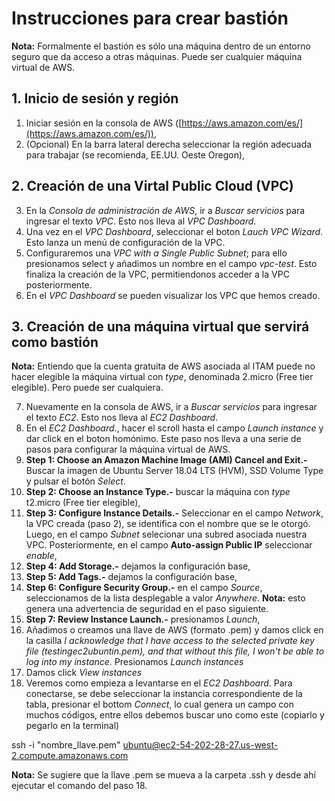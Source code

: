 # Instrucciones para crear bastión

**Nota:** Formalmente el bastión es sólo una máquina dentro de un entorno seguro que da acceso a otras máquinas. Puede ser cualquier máquina virtual de AWS.

## 1. Inicio de sesión y región

1. Iniciar sesión en la consola de AWS ([https://aws.amazon.com/es/](https://aws.amazon.com/es/)),
2. (Opcional) En la barra lateral derecha seleccionar la región adecuada para trabajar (se recomienda, EE.UU. Oeste Oregon),

## 2. Creación de una Virtal Public Cloud (VPC)

3. En la *Consola de administración de AWS*, ir a *Buscar servicios* para ingresar el texto *VPC*. Esto nos lleva al *VPC Dashboard*.
4. Una vez en el *VPC Dashboard*, seleccionar el boton *Lauch VPC Wizard*. Esto lanza un menú de configuración de la VPC.
5. Configuraremos una *VPC with a Single Public Subnet*; para ello presionamos select y añadimos un nombre en el campo *vpc-test*. Esto finaliza la creación de la VPC, permitiendonos acceder a la VPC posteriormente.
6. En el *VPC Dashboard* se pueden visualizar los VPC que hemos creado.

## 3. Creación de una máquina virtual que servirá como bastión

**Nota:** Entiendo que la cuenta gratuita de AWS asociada al ITAM puede no hacer elegible la máquina virtual con *type*, denominada 2.micro (Free tier elegible). Pero puede ser cualquiera.

7. Nuevamente en la consola de AWS, ir a *Buscar servicios* para ingresar el texto *EC2*. Esto nos lleva al *EC2 Dashboard*.
8. En el *EC2 Dashboard*., hacer el scroll hasta el campo *Launch instance* y dar click en el boton homónimo. Este paso nos lleva a una serie de pasos para configurar la máquina virtual de AWS.
9. **Step 1: Choose an Amazon Machine Image (AMI) Cancel and Exit.-** Buscar la imagen de Ubuntu Server 18.04 LTS (HVM), SSD Volume Type y pulsar el botón *Select*.
10. **Step 2: Choose an Instance Type.-** buscar la máquina con *type* t2.micro (Free tier elegible),
11. **Step 3: Configure Instance Details.-** Seleccionar en el campo *Network*, la VPC creada (paso 2), se identifica con el nombre que se le otorgó. Luego, en el campo *Subnet* selecionar una subred asociada nuestra VPC. Posteriormente, en el campo **Auto-assign Public IP** seleccionar *enable*,
12. **Step 4: Add Storage.-** dejamos la configuración base,
13. **Step 5: Add Tags.-** dejamos la configuración base,
14. **Step 6: Configure Security Group.-** en el campo *Source*, seleccionamos de la lista desplegable a valor *Anywhere*. **Nota:** esto genera una advertencia de seguridad en el paso siguiente.
15. **Step 7: Review Instance Launch.-** presionamos *Launch*,
16. Añadimos o creamos una llave de AWS (formato .pem) y damos click en la casilla *I acknowledge that I have access to the selected private key file (testingec2ubuntin.pem), and that without this file, I won't be able to log into my instance.* Presionamos *Launch instances*
17. Damos click *View instances*
18. Veremos como empieza a levantarse en el *EC2 Dashboard*. Para conectarse, se debe seleccionar la instancia correspondiente de la tabla, presionar el bottom *Connect*, lo cual genera un campo con muchos códigos, entre ellos debemos buscar uno como este (copiarlo y pegarlo en la terminal)

ssh -i "nombre_llave.pem" ubuntu@ec2-54-202-28-27.us-west-2.compute.amazonaws.com

**Nota:** Se sugiere que la llave .pem se mueva a la carpeta .ssh y desde ahí ejecutar el comando del paso 18.